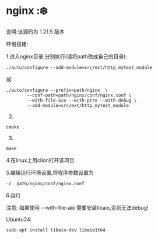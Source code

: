 # nginx :❄️

说明:该源码为 1.21.5 版本

环境搭建:

1.进入nginx目录,分别执行(请将path改成自己的目录):

```shell
./auto/configure --add-module=src/ext/http_mytest_module 
```

或:
```shell
./auto/configure --prefix=path/nginx  \
        --conf-path=path/nginx/conf/nginx.conf \
        --with-file-aio --with-pcre --with-debug \
        --add-module=src/ext/http_mytest_module
```
2.
```shell
cmake .
```
3.
```shell
make
```

4.在linux上用clion打开该项目

5.编辑运行环境设置,将程序参数设置为
```text
-c  path/nginx/conf/nginx.conf
```

6.运行

注意: 如果使用 --with-file-aio 需要安装libaio,否则无法debug!

Ubuntu24:
```shell
sudo apt install libaio-dev libaio1t64
```

